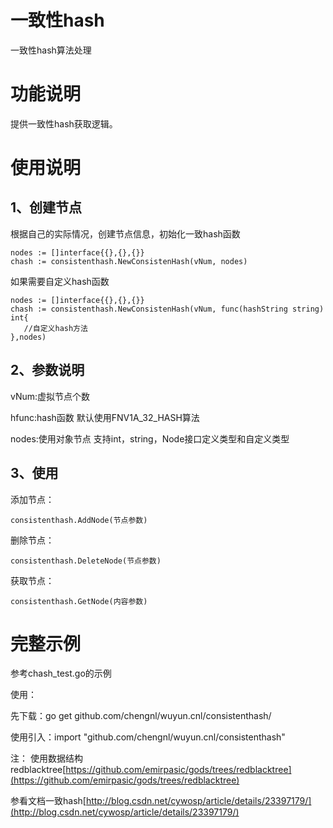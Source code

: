 # 一致性hash
  一致性hash算法处理

# 功能说明
提供一致性hash获取逻辑。

# 使用说明

## 1、创建节点
根据自己的实际情况，创建节点信息，初始化一致hash函数
```
nodes := []interface{{},{},{}}
chash := consistenthash.NewConsistenHash(vNum, nodes)

```
如果需要自定义hash函数
```
nodes := []interface{{},{},{}}
chash := consistenthash.NewConsistenHash(vNum, func(hashString string) int{
   //自定义hash方法
},nodes)

```

## 2、参数说明

vNum:虚拟节点个数

hfunc:hash函数   默认使用FNV1A_32_HASH算法

nodes:使用对象节点  支持int，string，Node接口定义类型和自定义类型

## 3、使用
添加节点：
```
consistenthash.AddNode(节点参数)
```
删除节点：
```
consistenthash.DeleteNode(节点参数)
```
获取节点：
```
consistenthash.GetNode(内容参数)
```

# 完整示例
参考chash_test.go的示例

使用：

先下载：go get github.com/chengnl/wuyun.cnl/consistenthash/

使用引入：import "github.com/chengnl/wuyun.cnl/consistenthash"

注：
使用数据结构redblacktree[https://github.com/emirpasic/gods/trees/redblacktree](https://github.com/emirpasic/gods/trees/redblacktree)

参看文档一致hash[http://blog.csdn.net/cywosp/article/details/23397179/](http://blog.csdn.net/cywosp/article/details/23397179/)